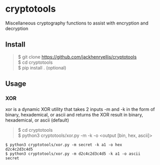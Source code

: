 # cryptotools
Miscellaneous cryptography functions to assist with encryption and decryption

## Install
> $ git clone https://github.com/jackhenryellis/cryptotools  
> $ cd cryptotools  
> $ pip install . (optional)

## Usage

### XOR
xor is a dynamic XOR utility that takes 2 inputs -m <message> and -k <key> in the form of binary, hexademical, or ascii and returns the XOR result in binary, hexademical, or ascii (default)
> $ cd cryptotools  
> $ python3 cryptotools/xor.py -m <message> -k <key> -o <output [bin, hex, ascii]>  
```
$ python3 cryptotools/xor.py -m secret -k a1 -o hex
d2c4c2d3c4d5
$ python3 cryptotools/xor.py -m d2c4c2d3c4d5 -k a1 -o ascii
secret
```
